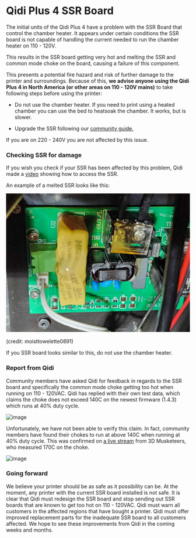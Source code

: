 # Qidi Plus 4 SSR Board

The initial units of the Qidi Plus 4 have a problem with the SSR Board that control the chamber heater. It appears under certain conditions the SSR board is not capable of handling the current needed to run the chamber heater on 110 - 120V. 

This results in the SSR board getting very hot and melting the SSR and common mode choke on the board, causing a failure of this component. 

This presents a potential fire hazard and risk of further damage to the printer and surroundings. Because of this, **we advise anyone using the Qidi Plus 4 in North America (or other areas on 110 - 120V  mains)** to take following steps before using the printer:

- Do not use the chamber heater. If you need to print using a heated chamber you can use the bed to heatsoak the chamber. It works, but is slower.

- Upgrade the SSR following our [community guide.](https://github.com/qidi-community/Plus4-Wiki/tree/main/content/heater-ssr-upgrade)

If you are on 220 - 240V you are not affected by this issue.

### Checking SSR for damage

If you wish you check if your SSR has been affected by this problem, Qidi made a [video](https://drive.google.com/drive/folders/180hEn-bLIeLqfGz-xd5-HUZBBD4ypZ1-) showing how to access the SSR. 

An example of a melted SSR looks like this: 

![alt text](ssr_board_bad.jpg)

(credit: moisttowelette0891)

If you SSR board looks similar to this, do not use the chamber heater.

### Report from Qidi

Community members have asked Qidi for feedback in regards to the SSR board and specifically the common mode choke getting too hot when running on 110 - 120VAC. Qidi has replied with their own test data, which claims the choke does not exceed 140C on the newest firmware (1.4.3) which runs at 40% duty cycle.

![image](https://github.com/user-attachments/assets/14fba30c-9dd1-4e46-97b8-404fc832e568)

Unfortunately, we have not been able to verify this claim. In fact, community members have found their chokes to run at above 140C when running at 40% duty cycle. This was confirmed on [a live stream](https://www.youtube.com/live/qRWI1maTK6A?si=soHidMfEpfUPszE3&t=13469) from 3D Musketeers, who measured 170C on the choke. 

![image](https://github.com/user-attachments/assets/5d1854be-8973-4457-b779-6f63a6992e6a)


### Going forward

We believe your printer should be as safe as it possibility can be. At the moment, any printer with the current SSR board installed is not safe. It is clear that Qidi must redesign the SSR board and stop sending out SSR boards that are known to get too hot on 110 - 120VAC. Qidi must warn all customers in the affected regions that have bought a printer. Qidi must offer improved replacement parts for the inadequate SSR board to all customers affected. We hope to see these improvements from Qidi in the coming weeks and months.



